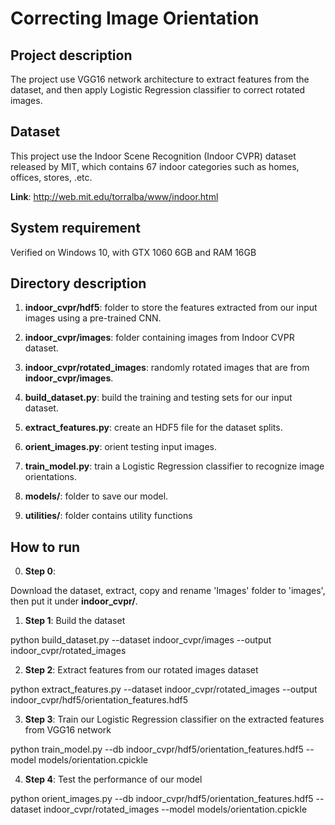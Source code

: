 # Correcting Image Orientation

## Project description
The project use VGG16 network architecture to extract features from the dataset, and then apply Logistic Regression classifier to correct rotated images.

## Dataset
This project use the Indoor Scene Recognition (Indoor CVPR) dataset released by MIT, which contains 67 indoor categories such as homes, offices, stores, .etc.

__Link__: http://web.mit.edu/torralba/www/indoor.html

## System requirement
Verified on Windows 10, with GTX 1060 6GB and RAM 16GB

## Directory description

1. __indoor_cvpr/hdf5__: folder to store the features extracted from our input images using a pre-trained CNN.

2. __indoor_cvpr/images__: folder containing images from Indoor CVPR dataset.

3. __indoor_cvpr/rotated_images__: randomly rotated images that are from __indoor_cvpr/images__.

4. __build_dataset.py__:  build the training and testing sets for our input dataset.

5. __extract_features.py__: create an HDF5 file for the dataset splits.

6. __orient_images.py__: orient testing input images.

7. __train_model.py__:  train a Logistic Regression classifier to recognize image orientations.

8. __models/__: folder to save our model.

9. __utilities/__: folder contains utility functions

## How to run

0. __Step 0__: 

Download the dataset, extract, copy and rename 'Images' folder to 'images', then put it under __indoor_cvpr/__.

1. __Step 1__: Build the dataset

python build_dataset.py --dataset indoor_cvpr/images --output indoor_cvpr/rotated_images

2. __Step 2__: Extract features from our rotated images dataset

python extract_features.py --dataset indoor_cvpr/rotated_images --output indoor_cvpr/hdf5/orientation_features.hdf5

3. __Step 3__: Train our Logistic Regression classifier on the extracted features from VGG16 network

python train_model.py --db indoor_cvpr/hdf5/orientation_features.hdf5 --model models/orientation.cpickle

4. __Step 4__: Test the performance of our model

python orient_images.py --db indoor_cvpr/hdf5/orientation_features.hdf5 --dataset indoor_cvpr/rotated_images --model models/orientation.cpickle